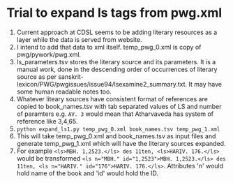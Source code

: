 # Trial to expand ls tags from pwg.xml

1. Current approach at CDSL seems to be adding literary resources as a layer while the data is served from website.
2. I intend to add that data to xml itself. temp_pwg_0.xml is copy of pwg/pywork/pwg.xml. 
3. ls_parameters.tsv stores the literary source and its parameters. It is a manual work, done in the descending order of occurrences of literary source as per sanskrit-lexicon/PWG/pwgissues/issue94/lsexamine2_summary.txt. It may have some human readable notes too.
4. Whatever liteary sources have consistent format of references are copied to book_names.tsv with tab separated values of LS and number of paramters e.g. `AV.	3` would mean that Atharvaveda has system of reference like 3,4,65.
5. `python expand_ls1.py temp_pwg_0.xml book_names.tsv temp_pwg_1.xml`
6. This will take temp_pwg_0.xml and book_names.tsv as input files and generate temp_pwg_1.xml which will have the literary sources expanded.
7. For example `<ls>MBH. 1,2523.</ls> des 11ten, <ls>HARIV. 176.</ls>` would be transformed `<ls n="MBH." id="1,2523">MBH. 1,2523.</ls> des 11ten, <ls n="HARIV." id="176">HARIV. 176.</ls>`. Attributes 'n' would hold name of the book and 'id' would hold the ID.
 